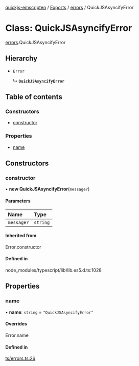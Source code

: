 [quickjs-emscripten](../README.md) / [Exports](../modules.md) / [errors](../modules/errors.md) / QuickJSAsyncifyError

# Class: QuickJSAsyncifyError

[errors](../modules/errors.md).QuickJSAsyncifyError

## Hierarchy

- `Error`

  ↳ **`QuickJSAsyncifyError`**

## Table of contents

### Constructors

- [constructor](errors.QuickJSAsyncifyError.md#constructor)

### Properties

- [name](errors.QuickJSAsyncifyError.md#name)

## Constructors

### constructor

• **new QuickJSAsyncifyError**(`message?`)

#### Parameters

| Name | Type |
| :------ | :------ |
| `message?` | `string` |

#### Inherited from

Error.constructor

#### Defined in

node_modules/typescript/lib/lib.es5.d.ts:1028

## Properties

### name

• **name**: `string` = `"QuickJSAsyncifyError"`

#### Overrides

Error.name

#### Defined in

[ts/errors.ts:26](https://github.com/justjake/quickjs-emscripten/blob/master/ts/errors.ts#L26)
